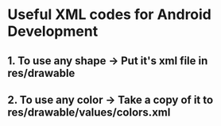 # Useful XML codes for Android Development
## 1. To use any shape -> Put it's xml file in res/drawable
## 2. To use any color -> Take a copy of it to res/drawable/values/colors.xml

